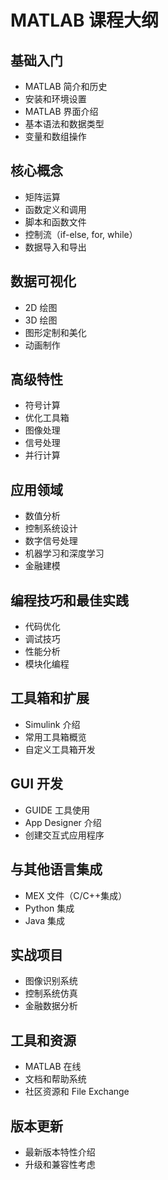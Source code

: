 # MATLAB 课程大纲

## 基础入门
- MATLAB 简介和历史
- 安装和环境设置
- MATLAB 界面介绍
- 基本语法和数据类型
- 变量和数组操作

## 核心概念
- 矩阵运算
- 函数定义和调用
- 脚本和函数文件
- 控制流（if-else, for, while）
- 数据导入和导出

## 数据可视化
- 2D 绘图
- 3D 绘图
- 图形定制和美化
- 动画制作

## 高级特性
- 符号计算
- 优化工具箱
- 图像处理
- 信号处理
- 并行计算

## 应用领域
- 数值分析
- 控制系统设计
- 数字信号处理
- 机器学习和深度学习
- 金融建模

## 编程技巧和最佳实践
- 代码优化
- 调试技巧
- 性能分析
- 模块化编程

## 工具箱和扩展
- Simulink 介绍
- 常用工具箱概览
- 自定义工具箱开发

## GUI 开发
- GUIDE 工具使用
- App Designer 介绍
- 创建交互式应用程序

## 与其他语言集成
- MEX 文件（C/C++集成）
- Python 集成
- Java 集成

## 实战项目
- 图像识别系统
- 控制系统仿真
- 金融数据分析

## 工具和资源
- MATLAB 在线
- 文档和帮助系统
- 社区资源和 File Exchange

## 版本更新
- 最新版本特性介绍
- 升级和兼容性考虑